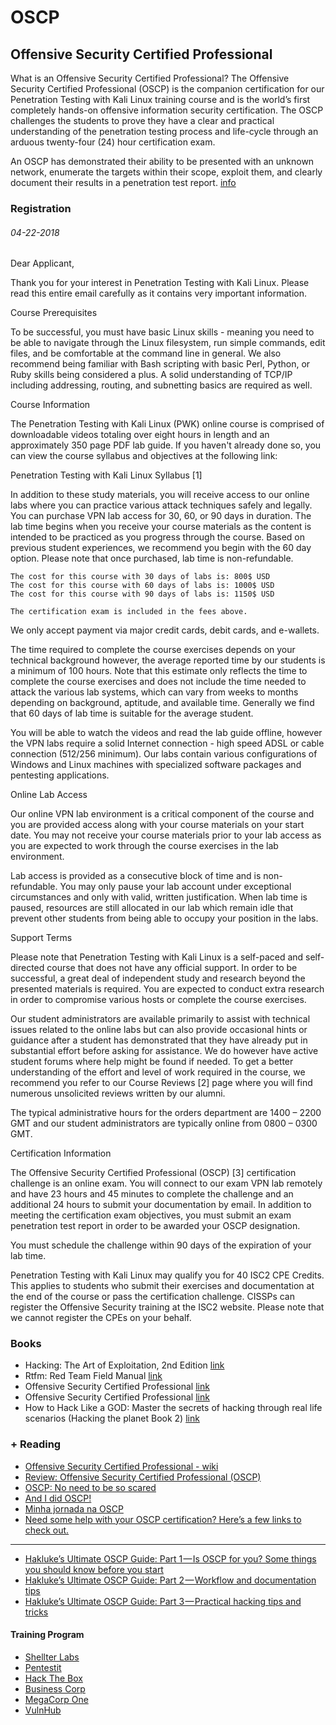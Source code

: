 # OSCP

## Offensive Security Certified Professional

What is an Offensive Security Certified Professional?
The Offensive Security Certified Professional (OSCP) is the companion certification for our Penetration Testing with Kali Linux training course and is the world’s first completely hands-on offensive information security certification. The OSCP challenges the students to prove they have a clear and practical understanding of the penetration testing process and life-cycle through an arduous twenty-four (24) hour certification exam.

An OSCP has demonstrated their ability to be presented with an unknown network, enumerate the targets within their scope, exploit them, and clearly document their results in a penetration test report. [info](https://www.offensive-security.com/information-security-certifications/oscp-offensive-security-certified-professional/)

### Registration

###### 04-22-2018

Dear Applicant,

Thank you for your interest in Penetration Testing with Kali Linux. Please read this entire email carefully as it contains very important information.

Course Prerequisites

To be successful, you must have basic Linux skills - meaning you need to be able to navigate through the Linux filesystem, run simple commands, edit files, and be comfortable at the command line in general. We also recommend being familiar with Bash scripting with basic Perl, Python, or Ruby skills being considered a plus. A solid understanding of TCP/IP including addressing, routing, and subnetting basics are required as well.

Course Information

The Penetration Testing with Kali Linux (PWK) online course is comprised of downloadable videos totaling over eight hours in length and an approximately 350 page PDF lab guide. If you haven't already done so, you can view the course syllabus and objectives at the following link:

Penetration Testing with Kali Linux Syllabus [1]

In addition to these study materials, you will receive access to our online labs where you can practice various attack techniques safely and legally. You can purchase VPN lab access for 30, 60, or 90 days in duration. The lab time begins when you receive your course materials as the content is intended to be practiced as you progress through the course. Based on previous student experiences, we recommend you begin with the 60 day option. Please note that once purchased, lab time is non-refundable.

    The cost for this course with 30 days of labs is: 800$ USD
    The cost for this course with 60 days of labs is: 1000$ USD
    The cost for this course with 90 days of labs is: 1150$ USD

    The certification exam is included in the fees above.


We only accept payment via major credit cards, debit cards, and e-wallets.

The time required to complete the course exercises depends on your technical background however, the average reported time by our students is a minimum of 100 hours. Note that this estimate only reflects the time to complete the course exercises and does not include the time needed to attack the various lab systems, which can vary from weeks to months depending on background, aptitude, and available time. Generally we find that 60 days of lab time is suitable for the average student.

You will be able to watch the videos and read the lab guide offline, however the VPN labs require a solid Internet connection - high speed ADSL or cable connection (512/256 minimum). Our labs contain various configurations of Windows and Linux machines with specialized software packages and pentesting applications.

Online Lab Access

Our online VPN lab environment is a critical component of the course and you are provided access along with your course materials on your start date. You may not receive your course materials prior to your lab access as you are expected to work through the course exercises in the lab environment.

Lab access is provided as a consecutive block of time and is non-refundable. You may only pause your lab account under exceptional circumstances and only with valid, written justification. When lab time is paused, resources are still allocated in our lab which remain idle that prevent other students from being able to occupy your position in the labs.

Support Terms

Please note that Penetration Testing with Kali Linux is a self-paced and self-directed course that does not have any official support. In order to be successful, a great deal of independent study and research beyond the presented materials is required. You are expected to conduct extra research in order to compromise various hosts or complete the course exercises.

Our student administrators are available primarily to assist with technical issues related to the online labs but can also provide occasional hints or guidance after a student has demonstrated that they have already put in substantial effort before asking for assistance. We do however have active student forums where help might be found if needed. To get a better understanding of the effort and level of work required in the course, we recommend you refer to our Course Reviews [2] page where you will find numerous unsolicited reviews written by our alumni.

The typical administrative hours for the orders department are 1400 – 2200 GMT and our student administrators are typically online from 0800 – 0300 GMT.

Certification Information

The Offensive Security Certified Professional (OSCP) [3] certification challenge is an online exam. You will connect to our exam VPN lab remotely and have 23 hours and 45 minutes to complete the challenge and an additional 24 hours to submit your documentation by email. In addition to meeting the certification exam objectives, you must submit an exam penetration test report in order to be awarded your OSCP designation.

You must schedule the challenge within 90 days of the expiration of your lab time.

Penetration Testing with Kali Linux may qualify you for 40 ISC2 CPE Credits. This applies to students who submit their exercises and documentation at the end of the course or pass the certification challenge. CISSPs can register the Offensive Security training at the ISC2 website. Please note that we cannot register the CPEs on your behalf.

### Books

* Hacking: The Art of Exploitation, 2nd Edition [link](https://www.amazon.com/Hacking-Art-Exploitation-Jon-Erickson/dp/1593271441/ref=sr_1_1?ie=UTF8&qid=1492297164&sr=8-1&keywords=hacking)
* Rtfm: Red Team Field Manual [link](https://www.amazon.com/Rtfm-Red-Team-Field-Manual/dp/1494295504/ref=sr_1_2?ie=UTF8&qid=1492297153&sr=8-2&keywords=pentest)
* Offensive Security Certified Professional [link](https://www.amazon.co.uk/Offensive-Security-Certified-Professional-Russell/dp/B007OQ06LQ)
* Offensive Security Certified Professional [link](https://www.amazon.com.br/Offensive-Security-Certified-Professional-Lambert/dp/3639936787)
* How to Hack Like a GOD: Master the secrets of hacking through real life scenarios (Hacking the planet Book 2) [link](https://www.amazon.com.br/How-Hack-Like-GOD-scenarios-ebook/dp/B06Y4HWHXC?__mk_pt_BR=%C3%85M%C3%85%C5%BD%C3%95%C3%91&keywords=OSCP&qid=1522691016&sr=1-1&ref=sr_1_1)

### + Reading

* [Offensive Security Certified Professional - wiki](https://en.wikipedia.org/wiki/Offensive_Security_Certified_Professional)
* [Review: Offensive Security Certified Professional (OSCP)](https://www.hackingtutorials.org/hacking-courses/offensive-security-certified-professional-oscp/)
* [OSCP: No need to be so scared](https://www.peerlyst.com/posts/oscp-no-need-to-be-so-scared-paul-stewart?utm_source=medium&utm_medium=social&utm_content=peerlyst_post&utm_campaign=peerlyst_resources)
* [And I did OSCP!](https://medium.com/@m4lv0id/and-i-did-oscp-589babbfea19)
* [Minha jornada na OSCP](https://medium.com/@igor.lrgomes/minha-jornada-na-oscp-d5b5297bcb2d)
* [Need some help with your OSCP certification? Here’s a few links to check out.](https://medium.com/@Peerlyst/need-some-help-with-your-oscp-certification-heres-a-few-links-to-check-out-c40da00a4c8c)

------ 
* [Hakluke’s Ultimate OSCP Guide: Part 1 — Is OSCP for you? Some things you should know before you start](https://medium.com/@hakluke/haklukes-ultimate-oscp-guide-part-1-is-oscp-for-you-b57cbcce7440)
* [Hakluke’s Ultimate OSCP Guide: Part 2 — Workflow and documentation tips](https://medium.com/@hakluke/haklukes-ultimate-oscp-guide-part-2-workflow-and-documentation-tips-9dd335204a48)
* [Hakluke’s Ultimate OSCP Guide: Part 3 — Practical hacking tips and tricks](https://medium.com/@hakluke/haklukes-ultimate-oscp-guide-part-3-practical-hacking-tips-and-tricks-c38486f5fc97)

#### Training Program

* [Shellter Labs](https://shellterlabs.com/en/)
* [Pentestit](https://lab.pentestit.ru/)
* [Hack The Box](https://www.hackthebox.eu/)
* [Business Corp](http://www.businesscorp.com.br/)
* [MegaCorp One](http://www.megacorpone.com/)
* [VulnHub](https://www.vulnhub.com/)